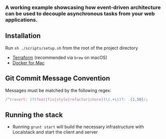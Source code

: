 ### A working example showcasing how event-driven architecture can be used to decouple asynchronous tasks from your web applications.

## Installation

Run `sh ./scripts/setup.sh` from the root of the project directory

- [Terraform](https://www.terraform.io/) (recommended via `brew` on macOS)
- [Docker for Mac](https://docs.docker.com/v17.12/docker-for-mac/install/)

## Git Commit Message Convention

Messages must be matched by the following regex:

```js
/^(revert: )?(feat|fix|style|refactor|chore)(\(.+\))?: .{1,50}/;
```

## Running the stack

- Running `grunt start` will build the necessary infrastructure with Localstack and start the client and server
